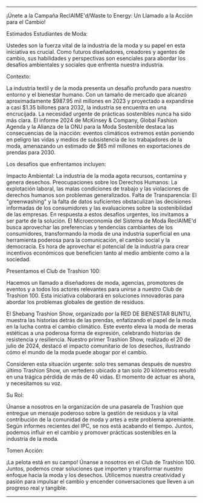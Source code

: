 ---

¡Únete a la Campaña ReclAIME'd/Waste to Energy: Un Llamado a la Acción para el Cambio!

Estimados Estudiantes de Moda:

Ustedes son la fuerza vital de la industria de la moda y su papel en esta iniciativa es crucial. Como futuros diseñadores, creadores y agentes de cambio, sus habilidades y perspectivas son esenciales para abordar los desafíos ambientales y sociales que enfrenta nuestra industria. 

Contexto:

La industria textil y de la moda presenta un desafío profundo para nuestro entorno y el bienestar humano. Con un tamaño de mercado que alcanzó aproximadamente $987.95 mil millones en 2023 y proyectado a expandirse a casi $1.35 billones para 2032, la industria se encuentra en una encrucijada. La necesidad urgente de prácticas sostenibles nunca ha sido más clara. El informe 2024 de McKinsey & Company, Global Fashion Agenda y la Alianza de la ONU para la Moda Sostenible destaca las consecuencias de la inacción: eventos climáticos extremos están poniendo en peligro las vidas y medios de subsistencia de los trabajadores de la moda, amenazando un estimado de $65 mil millones en exportaciones de prendas para 2030.

Los desafíos que enfrentamos incluyen:

Impacto Ambiental: La industria de la moda agota recursos, contamina y genera desechos.
Preocupaciones sobre los Derechos Humanos: La explotación laboral, las malas condiciones de trabajo y las violaciones de derechos humanos son problemas generalizados.
Falta de Transparencia: El "greenwashing" y la falta de datos suficientes obstaculizan las decisiones informadas de los consumidores y las evaluaciones sobre la sostenibilidad de las empresas.
En respuesta a estos desafíos urgentes, los invitamos a ser parte de la solución. El Microeconomía del Sistema de Moda ReclAIME'd busca aprovechar las preferencias y tendencias cambiantes de los consumidores, transformando la moda de una industria superficial en una herramienta poderosa para la comunicación, el cambio social y la democracia. Es hora de aprovechar el potencial de la industria para crear incentivos económicos que beneficien tanto al medio ambiente como a la sociedad.

Presentamos el Club de Trashion 100:

Hacemos un llamado a diseñadores de moda, agencias, promotores de eventos y a todos los actores relevantes para unirse a nuestro Club de Trashion 100. Esta iniciativa colaborará en soluciones innovadoras para abordar los problemas globales de gestión de residuos.

El Shebang Trashion Show, organizado por la RED DE BIENESTAR BUNTU, muestra las historias detrás de las prendas, enfatizando el papel de la moda en la lucha contra el cambio climático. Este evento eleva la moda de meras estéticas a una poderosa forma de expresión, celebrando historias de resistencia y resiliencia. Nuestro primer Trashion Show, realizado el 20 de julio de 2024, destacó el impacto comunitario de los desechos, ilustrando cómo el mundo de la moda puede abogar por el cambio.

Consideren esta situación urgente: solo tres semanas después de nuestro último Trashion Show, un vertedero ubicado a tan solo 20 kilómetros resultó en una trágica pérdida de más de 40 vidas. El momento de actuar es ahora, y necesitamos su voz.

Su Rol:

Únanse a nosotros en la organización de una pasarela de Trashion que entregue un mensaje poderoso sobre la gestión de residuos y la vital contribución de la comunidad de moda y artes a este problema apremiante. Según informes recientes del IPC, se nos está acabando el tiempo. Juntos, podemos influir en el cambio y promover prácticas sostenibles en la industria de la moda.

Tomen Acción:

¡La pelota está en su campo! Únanse a nosotros en el Club de Trashion 100. Juntos, podemos crear soluciones que importen y transformar nuestro enfoque hacia la moda y los desechos. Utilicemos nuestra creatividad y pasión para impulsar el cambio y encender conversaciones que lleven a un progreso real y tangible.

---